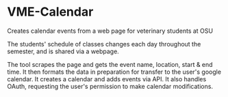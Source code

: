 # VME-Calendar
Creates calendar events from a web page for veterinary students at OSU

The students' schedule of classes changes each day throughout the semester, and is shared via a webpage. 

The tool scrapes the page and gets the event name, location, start & end time. It then formats the data in preparation for
transfer to the user's google calendar. It creates a calendar and adds events via API. It also handles OAuth, requesting
the user's permission to make calendar modifications. 

